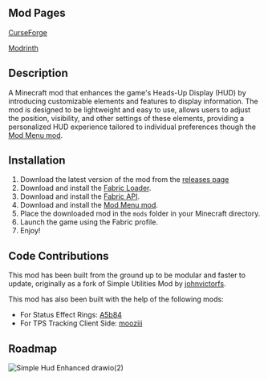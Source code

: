 ## Mod Pages
[CurseForge](https://www.curseforge.com/minecraft/mc-mods/simple-hud-enhanced)

[Modrinth](https://modrinth.com/mod/simple-hud-enhanced)
## Description
A Minecraft mod that enhances the game's Heads-Up Display (HUD) by introducing 
customizable elements and features to display information.
The mod is designed to be lightweight and easy to use, allows users to adjust the position, visibility,
and other settings of these elements, providing a personalized HUD experience 
tailored to individual preferences though the [Mod Menu mod](https://www.curseforge.com/minecraft/mc-mods/modmenu).

## Installation
1. Download the latest version of the mod from the [releases page]()
2. Download and install the [Fabric Loader](https://fabricmc.net/use/).
3. Download and install the [Fabric API](https://www.curseforge.com/minecraft/mc-mods/fabric-api).
4. Download and install the [Mod Menu mod](https://www.curseforge.com/minecraft/mc-mods/modmenu).
5. Place the downloaded mod in the `mods` folder in your Minecraft directory.
6. Launch the game using the Fabric profile.
7. Enjoy!

## Code Contributions
This mod has been built from the ground up to be modular and faster to update, 
originally as a fork of Simple Utilities Mod by [johnvictorfs](https://github.com/johnvictorfs/simple-utilities-mod).

This mod has also been built with the help of the following mods:
- For Status Effect Rings:
[A5b84](https://github.com/A5b84/status-effect-bars)
- For TPS Tracking Client Side:
[mooziii](https://github.com/mooziii/tpshud-fabric)

## Roadmap
![Simple Hud Enhanced drawio(2)](https://github.com/SoRadGaming/Simple-HUD-Enhanced/assets/47128515/340eb79a-ba45-4e3c-b961-c4446a35c6f8)
